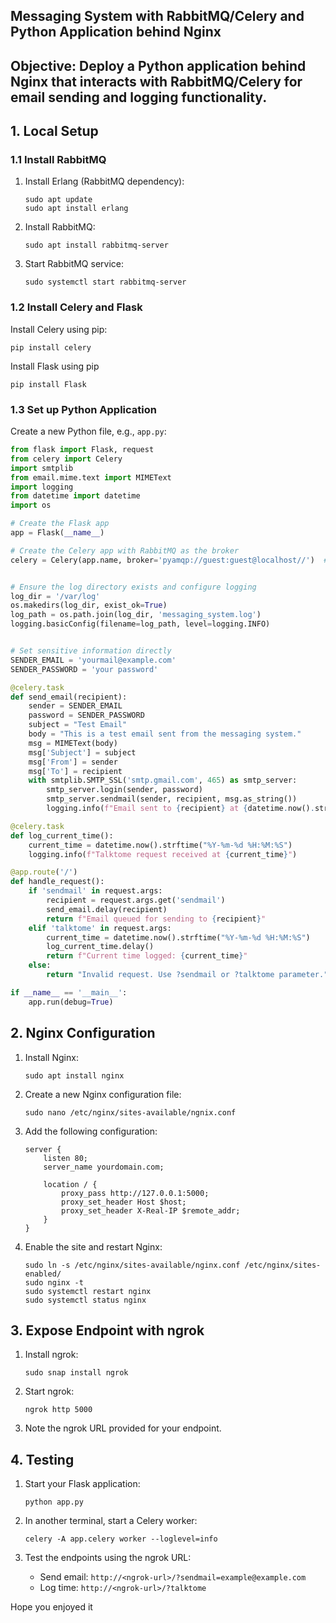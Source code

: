 ## Messaging System with RabbitMQ/Celery and Python Application behind Nginx

## Objective: Deploy a Python application behind Nginx that interacts with RabbitMQ/Celery for email sending and logging functionality.

## 1. Local Setup

### 1.1 Install RabbitMQ

1. Install Erlang (RabbitMQ dependency):
    
    ```
    sudo apt update
    sudo apt install erlang
    ```
    
2. Install RabbitMQ:
    
    ```
    sudo apt install rabbitmq-server
    ```
    
3. Start RabbitMQ service:
    
    ```
    sudo systemctl start rabbitmq-server

    ```
    

### 1.2 Install Celery and Flask

Install Celery using pip:

```
pip install celery
```
Install Flask using pip

```
pip install Flask
```

### 1.3 Set up Python Application

Create a new Python file, e.g., `app.py`:

```python
from flask import Flask, request
from celery import Celery
import smtplib
from email.mime.text import MIMEText
import logging
from datetime import datetime
import os

# Create the Flask app
app = Flask(__name__)

# Create the Celery app with RabbitMQ as the broker
celery = Celery(app.name, broker='pyamqp://guest:guest@localhost//')  # Update this if needed


# Ensure the log directory exists and configure logging
log_dir = '/var/log'
os.makedirs(log_dir, exist_ok=True)
log_path = os.path.join(log_dir, 'messaging_system.log')
logging.basicConfig(filename=log_path, level=logging.INFO)


# Set sensitive information directly
SENDER_EMAIL = 'yourmail@example.com'
SENDER_PASSWORD = 'your password'

@celery.task
def send_email(recipient):
    sender = SENDER_EMAIL
    password = SENDER_PASSWORD
    subject = "Test Email"
    body = "This is a test email sent from the messaging system."
    msg = MIMEText(body)
    msg['Subject'] = subject
    msg['From'] = sender
    msg['To'] = recipient
    with smtplib.SMTP_SSL('smtp.gmail.com', 465) as smtp_server:
        smtp_server.login(sender, password)
        smtp_server.sendmail(sender, recipient, msg.as_string())
        logging.info(f"Email sent to {recipient} at {datetime.now().strftime('%Y-%m-%d %H:%M:%S')}")

@celery.task
def log_current_time():
    current_time = datetime.now().strftime("%Y-%m-%d %H:%M:%S")
    logging.info(f"Talktome request received at {current_time}")

@app.route('/')
def handle_request():
    if 'sendmail' in request.args:
        recipient = request.args.get('sendmail')
        send_email.delay(recipient)
        return f"Email queued for sending to {recipient}"
    elif 'talktome' in request.args:
        current_time = datetime.now().strftime("%Y-%m-%d %H:%M:%S")
        log_current_time.delay()
        return f"Current time logged: {current_time}"
    else:
        return "Invalid request. Use ?sendmail or ?talktome parameter."

if __name__ == '__main__':
    app.run(debug=True)
```

## 2. Nginx Configuration

1. Install Nginx:
    
    ```
    sudo apt install nginx
    ```
    
2. Create a new Nginx configuration file:
    
    ```
    sudo nano /etc/nginx/sites-available/ngnix.conf
    ```
    
3. Add the following configuration:
    
    ```
    server {
        listen 80;
        server_name yourdomain.com;
    
        location / {
            proxy_pass http://127.0.0.1:5000;
            proxy_set_header Host $host;
            proxy_set_header X-Real-IP $remote_addr;
        }
    }
    ```
    
4. Enable the site and restart Nginx:
    
    ```
    sudo ln -s /etc/nginx/sites-available/nginx.conf /etc/nginx/sites-enabled/
    sudo nginx -t
    sudo systemctl restart nginx
    sudo systemctl status nginx
    ```
    

## 3. Expose Endpoint with ngrok

1. Install ngrok:
    
    ```
    sudo snap install ngrok
    ```
    
2. Start ngrok:
    
    ```
    ngrok http 5000
    ```
    
3. Note the ngrok URL provided for your endpoint.

## 4. Testing

1. Start your Flask application:
    
    ```
    python app.py
    ```
    
2. In another terminal, start a Celery worker:
    
    ```
    celery -A app.celery worker --loglevel=info
    ```
    
3. Test the endpoints using the ngrok URL:
    - Send email: `http://<ngrok-url>/?sendmail=example@example.com`
    - Log time: `http://<ngrok-url>/?talktome`

Hope you enjoyed it
